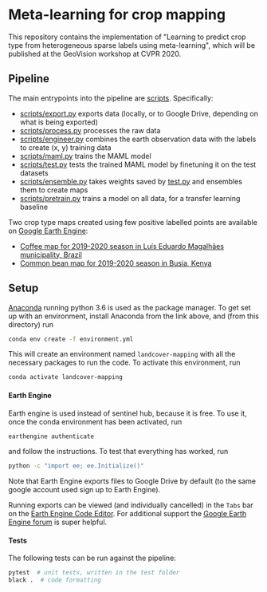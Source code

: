 # Meta-learning for crop mapping

This repository contains the implementation of "Learning to predict crop type from heterogeneous sparse labels using meta-learning", which will be published at the GeoVision workshop at CVPR 2020.

## Pipeline
The main entrypoints into the pipeline are [scripts](scripts). Specifically:

* [scripts/export.py](scripts/export.py) exports data (locally, or to Google Drive, depending on what is being exported)
* [scripts/process.py](scripts/process.py) processes the raw data
* [scripts/engineer.py](scripts/engineer.py) combines the earth observation data with the labels to create (x, y) training data
* [scripts/maml.py](scripts/maml.py) trains the MAML model
* [scripts/test.py](scripts/test.py) tests the trained MAML model by finetuning it on the test datasets
* [scripts/ensemble.py](scripts/ensemble.py) takes weights saved by [test.py](scripts/test.py) and ensembles them to create maps
* [scripts/pretrain.py](scripts/pretrain.py) trains a model on all data, for a transfer learning baseline

Two crop type maps created using few positive labelled points are available on [Google Earth Engine](https://code.earthengine.google.com/39a0fedfc7ac7f21c3dcb06eab29917d):
* [Coffee map for 2019-2020 season in Luís Eduardo Magalhães municipality, Brazil](https://code.earthengine.google.com/6d348205d0313a0fdf1ebeaf14edd359)
* [Common bean map for 2019-2020 season in Busia, Kenya](https://code.earthengine.google.com/7ebf03937d5c376dd657dba1d881e789)

## Setup

[Anaconda](https://www.anaconda.com/download/#macos) running python 3.6 is used as the package manager. To get set up
with an environment, install Anaconda from the link above, and (from this directory) run

```bash
conda env create -f environment.yml
```
This will create an environment named `landcover-mapping` with all the necessary packages to run the code. To
activate this environment, run

```bash
conda activate landcover-mapping
```

#### Earth Engine

Earth engine is used instead of sentinel hub, because it is free. To use it, once the conda environment has been activated, run

```bash
earthengine authenticate
```

and follow the instructions. To test that everything has worked, run

```bash
python -c "import ee; ee.Initialize()"
```

Note that Earth Engine exports files to Google Drive by default (to the same google account used sign up to Earth Engine).

Running exports can be viewed (and individually cancelled) in the `Tabs` bar on the [Earth Engine Code Editor](https://code.earthengine.google.com/).
For additional support the [Google Earth Engine forum](https://groups.google.com/forum/#!forum/google-earth-engine-developers) is super
helpful.

#### Tests

The following tests can be run against the pipeline:

```bash
pytest  # unit tests, written in the test folder
black .  # code formatting
```
